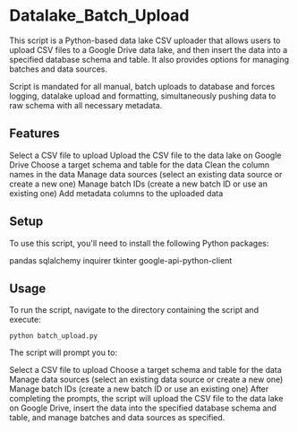 # Datalake_Batch_Upload

This script is a Python-based data lake CSV uploader that allows users to upload CSV files to a Google Drive data lake, and then insert the data into a specified database schema and table. It also provides options for managing batches and data sources.

Script is mandated for all manual, batch uploads to database and forces logging, datalake upload and formatting, simultaneously pushing data to raw schema with all necessary metadata. 

## Features
Select a CSV file to upload
Upload the CSV file to the data lake on Google Drive
Choose a target schema and table for the data
Clean the column names in the data
Manage data sources (select an existing data source or create a new one)
Manage batch IDs (create a new batch ID or use an existing one)
Add metadata columns to the uploaded data

## Setup
To use this script, you'll need to install the following Python packages:

pandas
sqlalchemy
inquirer
tkinter
google-api-python-client

## Usage
To run the script, navigate to the directory containing the script and execute:
```
python batch_upload.py
```
The script will prompt you to:

Select a CSV file to upload
Choose a target schema and table for the data
Manage data sources (select an existing data source or create a new one)
Manage batch IDs (create a new batch ID or use an existing one)
After completing the prompts, the script will upload the CSV file to the data lake on Google Drive, insert the data into the specified database schema and table, and manage batches and data sources as specified.
